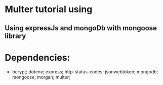# Multer tutorial using 
## Using expressJs and mongoDb with mongoose library
# Dependencies:
- bcrypt; 
    dotenv; 
    express; 
    http-status-codes; 
    jsonwebtoken; 
    mongodb; 
    mongoose; 
    morgan; 
    multer;


